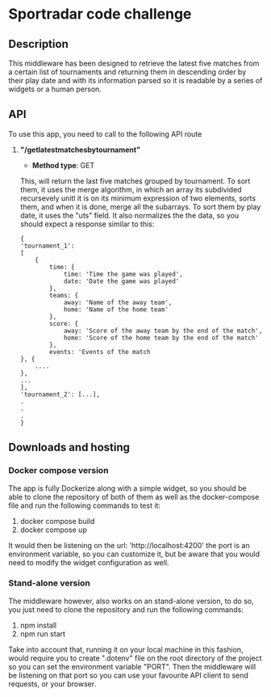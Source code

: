 # Sportradar code challenge

## Description
This middleware has been designed to retrieve the latest five matches from a certain list of tournaments and returning them in descending order by their
play date and with its information parsed so it is readable by a series of widgets or a human person.

## API
To use this app, you need to call to the following API route

  1. **"/getlatestmatchesbytournament"**
     - **Method type**: GET
     
	 This, will return the last five matches grouped by tournament. To sort them, it uses the merge algorithm, in which an array its subdivided recursevely unitl it is on its minimum expression of two elements, sorts them, and when it is done, merge all the subarrays. To sort them by play date, it uses the "uts" field. It also normalizes the the data, so you should expect a response similar to this:
	    ```
      { 
        'tournament_1': 
		[
			{
				time: {
					time: 'Time the game was played',
					date: 'Date the game was played'
				},
				teams: {
					away: 'Name of the away team',
					home: 'Name of the home team'
				},
				score: {
					away: 'Score of the away team by the end of the match',
					home: 'Score of the home team by the end of the match'
				},
				events: 'Events of the match
		}, {
			....
		},
		...
		],
        'tournament_2': [...],
		.
		.
		.
	 }    
      ```

## Downloads and hosting

### Docker compose version

The app is fully Dockerize along with a simple widget, so you should be able to clone the repository of both of them as well as the docker-compose file
and run the following commands to test it:

  1. docker compose build 
  2. docker compose up

It would then be listening on the url: 'http://localhost:4200' the port is an environment variable, so you can customize it, but be aware that you would need
to modify the widget configuration as well.

### Stand-alone version

The middleware however, also works on an stand-alone version, to do so, you just need to clone the repository and run the following commands:
  
  1. npm install
  2. npm run start

Take into account that, running it on your local machine in this fashion, would require you to create ".dotenv" file on the root directory of the project
so you can set the environment variable "PORT". Then the middleware will be listening on that port so you can use your favourite API client to send requests,
or your browser.